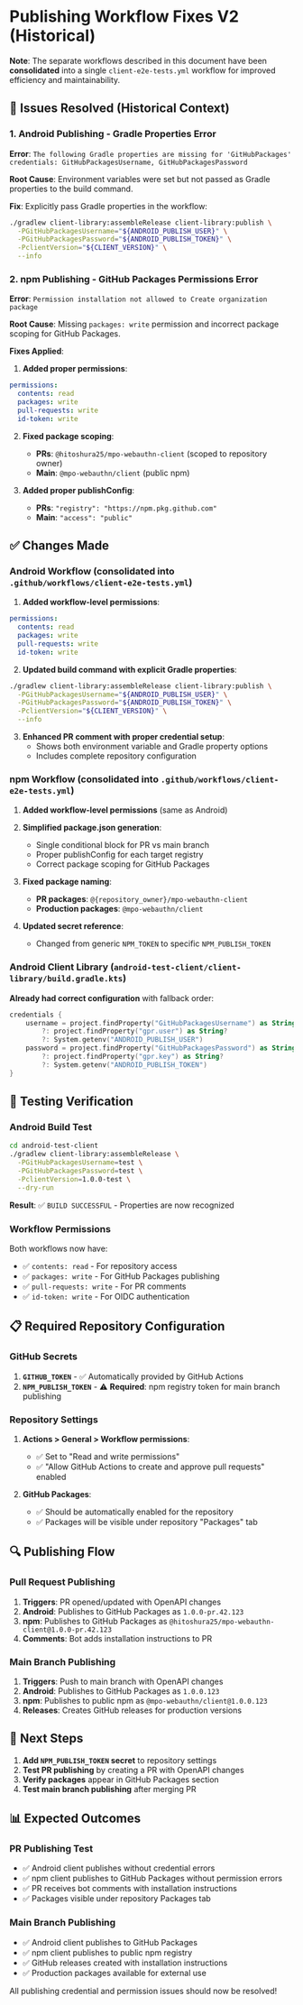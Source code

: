 # Publishing Workflow Fixes V2 (Historical)

**Note**: The separate workflows described in this document have been **consolidated** into a single `client-e2e-tests.yml` workflow for improved efficiency and maintainability.

## 🚨 Issues Resolved (Historical Context)

### 1. Android Publishing - Gradle Properties Error
**Error**: `The following Gradle properties are missing for 'GitHubPackages' credentials: GitHubPackagesUsername, GitHubPackagesPassword`

**Root Cause**: Environment variables were set but not passed as Gradle properties to the build command.

**Fix**: Explicitly pass Gradle properties in the workflow:
```bash
./gradlew client-library:assembleRelease client-library:publish \
  -PGitHubPackagesUsername="${ANDROID_PUBLISH_USER}" \
  -PGitHubPackagesPassword="${ANDROID_PUBLISH_TOKEN}" \
  -PclientVersion="${CLIENT_VERSION}" \
  --info
```

### 2. npm Publishing - GitHub Packages Permissions Error  
**Error**: `Permission installation not allowed to Create organization package`

**Root Cause**: Missing `packages: write` permission and incorrect package scoping for GitHub Packages.

**Fixes Applied**:
1. **Added proper permissions**:
```yaml
permissions:
  contents: read
  packages: write
  pull-requests: write
  id-token: write
```

2. **Fixed package scoping**:
   - **PRs**: `@hitoshura25/mpo-webauthn-client` (scoped to repository owner)
   - **Main**: `@mpo-webauthn/client` (public npm)

3. **Added proper publishConfig**:
   - **PRs**: `"registry": "https://npm.pkg.github.com"`
   - **Main**: `"access": "public"`

## ✅ Changes Made

### Android Workflow (consolidated into `.github/workflows/client-e2e-tests.yml`)

1. **Added workflow-level permissions**:
```yaml
permissions:
  contents: read
  packages: write
  pull-requests: write
  id-token: write
```

2. **Updated build command with explicit Gradle properties**:
```bash
./gradlew client-library:assembleRelease client-library:publish \
  -PGitHubPackagesUsername="${ANDROID_PUBLISH_USER}" \
  -PGitHubPackagesPassword="${ANDROID_PUBLISH_TOKEN}" \
  -PclientVersion="${CLIENT_VERSION}" \
  --info
```

3. **Enhanced PR comment with proper credential setup**:
   - Shows both environment variable and Gradle property options
   - Includes complete repository configuration

### npm Workflow (consolidated into `.github/workflows/client-e2e-tests.yml`)

1. **Added workflow-level permissions** (same as Android)

2. **Simplified package.json generation**:
   - Single conditional block for PR vs main branch 
   - Proper publishConfig for each target registry
   - Correct package scoping for GitHub Packages

3. **Fixed package naming**:
   - **PR packages**: `@{repository_owner}/mpo-webauthn-client`
   - **Production packages**: `@mpo-webauthn/client`

4. **Updated secret reference**:
   - Changed from generic `NPM_TOKEN` to specific `NPM_PUBLISH_TOKEN`

### Android Client Library (`android-test-client/client-library/build.gradle.kts`)

**Already had correct configuration** with fallback order:
```kotlin
credentials {
    username = project.findProperty("GitHubPackagesUsername") as String? 
        ?: project.findProperty("gpr.user") as String? 
        ?: System.getenv("ANDROID_PUBLISH_USER")
    password = project.findProperty("GitHubPackagesPassword") as String? 
        ?: project.findProperty("gpr.key") as String? 
        ?: System.getenv("ANDROID_PUBLISH_TOKEN")
}
```

## 🧪 Testing Verification

### Android Build Test
```bash
cd android-test-client 
./gradlew client-library:assembleRelease \
  -PGitHubPackagesUsername=test \
  -PGitHubPackagesPassword=test \
  -PclientVersion=1.0.0-test \
  --dry-run
```
**Result**: ✅ `BUILD SUCCESSFUL` - Properties are now recognized

### Workflow Permissions
Both workflows now have:
- ✅ `contents: read` - For repository access
- ✅ `packages: write` - For GitHub Packages publishing
- ✅ `pull-requests: write` - For PR comments  
- ✅ `id-token: write` - For OIDC authentication

## 📋 Required Repository Configuration

### GitHub Secrets
1. **`GITHUB_TOKEN`** - ✅ Automatically provided by GitHub Actions
2. **`NPM_PUBLISH_TOKEN`** - ⚠️ **Required**: npm registry token for main branch publishing

### Repository Settings
1. **Actions > General > Workflow permissions**: 
   - ✅ Set to "Read and write permissions"
   - ✅ "Allow GitHub Actions to create and approve pull requests" enabled

2. **GitHub Packages**:
   - ✅ Should be automatically enabled for the repository
   - ✅ Packages will be visible under repository "Packages" tab

## 🔍 Publishing Flow

### Pull Request Publishing
1. **Triggers**: PR opened/updated with OpenAPI changes
2. **Android**: Publishes to GitHub Packages as `1.0.0-pr.42.123`
3. **npm**: Publishes to GitHub Packages as `@hitoshura25/mpo-webauthn-client@1.0.0-pr.42.123`
4. **Comments**: Bot adds installation instructions to PR

### Main Branch Publishing  
1. **Triggers**: Push to main branch with OpenAPI changes
2. **Android**: Publishes to GitHub Packages as `1.0.0.123`
3. **npm**: Publishes to public npm as `@mpo-webauthn/client@1.0.0.123`
4. **Releases**: Creates GitHub releases for production versions

## 🎯 Next Steps

1. **Add `NPM_PUBLISH_TOKEN` secret** to repository settings
2. **Test PR publishing** by creating a PR with OpenAPI changes
3. **Verify packages** appear in GitHub Packages section
4. **Test main branch publishing** after merging PR

## 📊 Expected Outcomes

### PR Publishing Test
- ✅ Android client publishes without credential errors
- ✅ npm client publishes to GitHub Packages without permission errors
- ✅ PR receives bot comments with installation instructions
- ✅ Packages visible under repository Packages tab

### Main Branch Publishing
- ✅ Android client publishes to GitHub Packages  
- ✅ npm client publishes to public npm registry
- ✅ GitHub releases created with installation instructions
- ✅ Production packages available for external use

All publishing credential and permission issues should now be resolved!